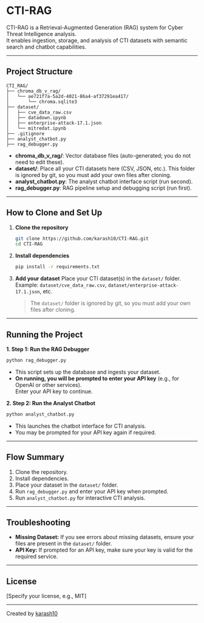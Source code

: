# CTI-RAG

CTI-RAG is a Retrieval-Augmented Generation (RAG) system for Cyber Threat Intelligence analysis.  
It enables ingestion, storage, and analysis of CTI datasets with semantic search and chatbot capabilities.

---

## Project Structure

```
CTI_RAG/
├── chroma_db_v_rag/
│   └── ae721f7a-5a2d-4021-86a4-af37291ea417/
│       └── chroma.sqlite3
├── dataset/
│   ├── cve_data_raw.csv
│   ├── datadown.ipynb
│   ├── enterprise-attack-17.1.json
│   └── mitredat.ipynb
├── .gitignore
├── analyst_chatbot.py
├── rag_debugger.py
```
- **chroma_db_v_rag/**: Vector database files (auto-generated; you do not need to edit these).
- **dataset/**: Place all your CTI datasets here (CSV, JSON, etc.). This folder is ignored by git, so you must add your own files after cloning.
- **analyst_chatbot.py**: The analyst chatbot interface script (run second).
- **rag_debugger.py**: RAG pipeline setup and debugging script (run first).

---

## How to Clone and Set Up

1. **Clone the repository**
   ```bash
   git clone https://github.com/karash10/CTI-RAG.git
   cd CTI-RAG
   ```

2. **Install dependencies**
   ```bash
   pip install -r requirements.txt
   ```

3. **Add your dataset**
   Place your CTI dataset(s) in the `dataset/` folder.  
   Example: `dataset/cve_data_raw.csv`, `dataset/enterprise-attack-17.1.json`, etc.

   > The `dataset/` folder is ignored by git, so you must add your own files after cloning.

---

## Running the Project

**1. Step 1: Run the RAG Debugger**

```bash
python rag_debugger.py
```
- This script sets up the database and ingests your dataset.
- **On running, you will be prompted to enter your API key** (e.g., for OpenAI or other services).  
  Enter your API key to continue.

**2. Step 2: Run the Analyst Chatbot**

```bash
python analyst_chatbot.py
```
- This launches the chatbot interface for CTI analysis.
- You may be prompted for your API key again if required.

---

## Flow Summary

1. Clone the repository.
2. Install dependencies.
3. Place your dataset in the `dataset/` folder.
4. Run `rag_debugger.py` and enter your API key when prompted.
5. Run `analyst_chatbot.py` for interactive CTI analysis.

---

## Troubleshooting

- **Missing Dataset:** If you see errors about missing datasets, ensure your files are present in the `dataset/` folder.
- **API Key:** If prompted for an API key, make sure your key is valid for the required service.

---

## License

[Specify your license, e.g., MIT]

---

Created by [karash10](https://github.com/karash10)
